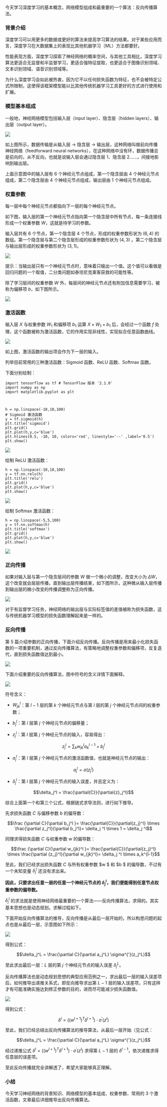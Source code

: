 今天学习深度学习的基本概念，网络模型组成和最重要的一个算法：反向传播算法。

### 背景介绍

深度学习可以用更多的数据或更好的算法来提高学习算法的结果。对于某些应用而言，深度学习在大数据集上的表现比其他机器学习（ML）方法都要好。

性能表现方面，深度学习探索了神经网络的概率空间，与其他工具相比，深度学习算法更适合无监督和半监督学习，更适合强特征提取，也更适合于图像识别领域、文本识别领域、语音识别领域等。

为什么深度学习会如此被热衷，因为它不以任何损失函数为特征，也不会被特定公式所限制，这使得该框架模型能以比其他传统机器学习工具更好的方式进行使用和扩展。

### 模型基本组成

一般地，神经网络模型包括输入层（input layer）、隐含层（hidden layers）、输出层（output layer）。

![](https://images.gitbook.cn/94370290-db93-11ea-9369-b5210af59199)

如上图所示，数据传输是从输入层 -> 隐含层 -> 输出层，这种网络叫做前向传播神经网络（feedforward neural
networks），在这种网络中没有环，数据传播总是前向的，从不反向，也就是说输入层会通过隐含层 1、隐含层 2……，间接地影响到输出层。

上面示意图中的输入层有 6 个神经元节点组成，第一个隐含层由 4 个神经元节点组成，第二个隐含层由 4 个神经元节点组成，输出层由 1 个神经元节点组成。

### 权重参数

每一层中每个神经元节点都指向下一层的每个神经元节点。

如下图，输入层的第一个神经元节点指向第一个隐含层中所有节点，每一条连接线形成一个权重参数 $W$，这就是待学习的参数。

输入层共有 6 个节点，第一个隐含层 4 个节点，形成的权重参数形状为 $(6,4)$ 的数组。第一个隐含层与第二个隐含层形成的权重参数形状为
$(4,3)$ 。第二个隐含层与输出层形成的权重参数形状为 $(3,1)$。

![](https://images.gitbook.cn/a672fa90-db93-11ea-8d40-2b3467c34b4c)

提示：当输出层只有一个神经元节点时，意味着只输出一个值。这个值可以看做是回归问题的一个取值，二分类问题如泰坦尼克乘客获救的可能性等。

除了学习层间的权重参数 $W$ 外，每层间的神经元节点还有附加信息需要学习，被称为偏移项 $b$，如下图所示。

![](https://images.gitbook.cn/b9e8ab10-db93-11ea-bedf-6d5f234f6331)

### 激活函数

输入层 $X$ 与权重参数 $W_1$ 和偏移项 $b_1$ 运算 $X\times W_1 + b_1$ 后，会经过一个函数 $f$
处理，这个函数被称为激活函数，它的作用实现非线性，实现拟合任意函数曲线。

![](https://images.gitbook.cn/dac1c970-db93-11ea-8d16-77936a705f77)

如上图，激活函数的输出项会作为下一层的输入。

列举目前常用的三种激活函数：Sigmoid 函数、ReLU 函数、Softmax 函数。

下面分别绘制：

    
    
    import tensorflow as tf # TensorFlow 版本 '2.1.0'
    import numpy as np
    import matplotlib.pyplot as plt
    
    
    
    h = np.linspace(-10,10,100)
    # Sigmoid 激活函数
    y = tf.sigmoid(h)
    plt.title('sigmoid')
    plt.grid()
    plt.plot(h,y,c='blue')
    plt.hlines(0.5, -10, 10, colors='red', linestyle='--' ,label='0.5')
    plt.show()
    

![](https://images.gitbook.cn/ec3b82e0-db93-11ea-9d4f-fd9909d9aad4)

绘制 ReLU 激活函数：

    
    
    h = np.linspace(-10,10,100)
    y = tf.nn.relu(h)
    plt.title('relu')
    plt.grid()
    plt.plot(h,y,c='blue')
    plt.show()
    

![](https://images.gitbook.cn/00859a60-db94-11ea-8d40-2b3467c34b4c)

绘制 Softmax 激活函数：

    
    
    h = np.linspace(-5,5,100)
    y = tf.nn.softmax(h)
    plt.title('softmax')
    plt.grid()
    plt.plot(h,y,c='blue')
    plt.show()
    

![](https://images.gitbook.cn/129949e0-db94-11ea-bd81-030d631eb386)

### 正向传播

如果对输入层与第一个隐含层间的参数 $W$ 做一个微小的调整，改变大小为 $\Delta
W$，这个改变就会层层传播，直到输出层传播结束，如下图所示，这种微从输入层传播到输出层的微小改变的传播调整称为正向传播。

![](https://images.gitbook.cn/244ab520-db94-11ea-8b08-a305d0150119)

对于有监督学习任务，神经网络的输出层与实际标签值的差值被称为损失函数，这与传统机器学习模型的损失函数理解起来是一样的。

### 反向传播

第 5
篇介绍参数的正向传播，下面介绍反向传播。反向传播是用来最小化损失函数的一项重要机制，通过反向传播算法，有策略地调整权重参数和偏移项，反复迭代，直到损失函数值达到最小。

![](https://images.gitbook.cn/7f2d7a90-dbb2-11ea-a66a-d5ea9de370fe)

下面介绍重要的反向传播算法，图中符号的含义详情下面解释。

![](https://images.gitbook.cn/4c1f3da0-db94-11ea-8b08-a305d0150119)

符号含义：

  * $W_{jk}^l$：第 $l-1$ 层的第 $k$ 个神经元节点与第 $l$ 层的第 $j$ 个神经元节点间的权重参数； 

  * $b_j^l$：第 $l$ 层第 $j$ 个神经元节点的偏移量； 

  * $z_j^l$：第 $l$ 层第 $j$ 个神经元节点的输入，容易得出：

$$z_j^l = \sum_k{w_{jk}^la_k^{l-1}} + b_j^l$$

  * $a_j^l$：第 $l$ 层第 $j$ 个神经元节点的激活函数值，也就是神经元节点的输出：

$$a_j^l = \sigma(z_j^l)$$

  * $\delta_j^l$：第 $l$ 层第 $j$ 个神经元节点的输入误差，并且定义为：

$$\delta_j^l = \frac{\partial{C}}{\partial{z}_j^l}$$

综合上面第一个和第三个公式，根据链式求导法则，进行如下推导。

先求损失函数 $C$ 与偏移参数 $b$ 的偏导数：

$$\frac {\partial C}{\partial b_j^l }= \frac{\partial{C}}{\partial{z_j}^l}
\times \frac{\partial z_j^l}{\partial b_j^l}= \delta_j ^l \times 1 = \delta_j
^l$$

同理求得损失函数 $C$ 与权重参数 $w$ 的偏导数：

$$\frac {\partial C}{\partial w_{jk}^l }= \frac{\partial{C}}{\partial{z_j}^l}
\times \frac{\partial {z_j}^l}{\partial w_{jk}^l}= \delta_j ^l \times
a_k^{l-1}$$

至此，我们已经求出损失函数 $C$ 与所有权重参数 $w $ 和 $b $ 的偏导数，不过有一个未知变量 $\delta_j^l$ 还没有求出来。

**因此，只要求出任意一层的任意一个神经元节点的 $\delta_j^l$，我们便能得到任意节点权重参数的偏导数。**

$\delta_j^l$ 的求法就是使用神经网络最重要的一个算法——反向传播算法，求得的。其实基本思想也是动态规划。求解过程如下。

下面开始反向传播算法的推导，反向传播是从最后一层开始的，所以构思问题的起点也是从最后一层，示意图如下所示：

![](https://images.gitbook.cn/5ec17180-db94-11ea-9369-b5210af59199)

得到公式：

$$\delta_j^L = \frac{\partial C}{\partial a_j^L} \sigma^{'}(z_j^L)$$

至此求出最后一层：$L$ 层的第 $j$ 个神经元节点的输入误差 $\delta_j^L$。

反向传播算法也是动态规划思想的典型应用范例之一，求出最后一层的输入误差项后，如何推导出递推关系式，即反向推导求出第 $L-1$
层的输入误差项，只有这样才有可能准确实施达到修正参数的目的，进而尽可能减少损失函数值。

![](https://images.gitbook.cn/7221ec50-db94-11ea-9d4f-fd9909d9aad4)

得到公式：

$$\delta^l = ((w^{l+1})^T\delta^{l+1})\cdot\sigma^{'}(z^l)$$

至此，我们已经总结出反向传播算法的推导算法，从最后一层开始（见公式：

$$\delta_j^L = \frac{\partial C}{\partial a_j^L} \sigma^{'}(z_j^L)$$

经过递推公式 $\delta^l = ((w^{l+1})^T\delta^{l+1})\cdot\sigma^{'}(z^l)$ 求得第 $L-1$ 层的
$\delta ^{l-1}$，依次递推求得任意层的误差项。

至此反向传播就完全讲解透了，希望大家能够真正理解。

### 小结

今天学习神经网络的背景知识、网络模型的基本组成、权重参数、常用的 3 个激活函数，文章最后详细推导出反向传播算法。

​

